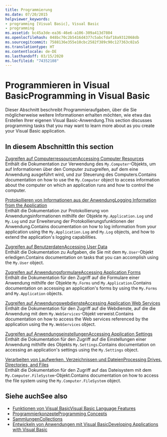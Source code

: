 ```yaml
---
title: Programmierung
ms.date: 07/20/2015
helpviewer_keywords:
- programming [Visual Basic], Visual Basic
- programming
ms.assetid: bc45a3de-ea36-46e6-a106-309a413d7804
ms.openlocfilehash: 048bc70c2b5416d4377c5abcfdaf18a9312068db
ms.sourcegitcommit: 7588136e355e10cbc2582f389c90c127363c02a5
ms.translationtype: HT
ms.contentlocale: de-DE
ms.lasthandoff: 03/15/2020
ms.locfileid: "74352108"
---
```

# <a name="programming-in-visual-basic"></a><span data-ttu-id="7210a-102">Programmieren in Visual Basic</span><span class="sxs-lookup"><span data-stu-id="7210a-102">Programming in Visual Basic</span></span>

<span data-ttu-id="7210a-103">Dieser Abschnitt beschreibt Programmieraufgaben, über die Sie möglicherweise weitere Informationen erhalten möchten, wie etwa das Erstellen Ihrer eigenen Visual Basic-Anwendung.</span><span class="sxs-lookup"><span data-stu-id="7210a-103">This section discusses programming tasks that you may want to learn more about as you create your Visual Basic application.</span></span>  
  
## <a name="in-this-section"></a><span data-ttu-id="7210a-104">In diesem Abschnitt</span><span class="sxs-lookup"><span data-stu-id="7210a-104">In this section</span></span>  

 [<span data-ttu-id="7210a-105">Zugreifen auf Computerressourcen</span><span class="sxs-lookup"><span data-stu-id="7210a-105">Accessing Computer Resources</span></span>](../../../visual-basic/developing-apps/programming/computer-resources/index.md)  
 <span data-ttu-id="7210a-106">Enthält die Dokumentation zur Verwendung des `My.Computer`-Objekts, um auf Informationen über den Computer zuzugreifen, auf dem eine Anwendung ausgeführt wird, und zur Steuerung des Computers.</span><span class="sxs-lookup"><span data-stu-id="7210a-106">Contains documentation on how to use the `My.Computer` object to access information about the computer on which an application runs and how to control the computer.</span></span>  
  
 [<span data-ttu-id="7210a-107">Protokollieren von Informationen aus der Anwendung</span><span class="sxs-lookup"><span data-stu-id="7210a-107">Logging Information from the Application</span></span>](../../../visual-basic/developing-apps/programming/log-info/index.md)  
 <span data-ttu-id="7210a-108">Enthält die Dokumentation zur Protokollierung von Anwendungsinformationen mithilfe der Objekte `My.Application.Log` und `My.Log` und zur Erweiterung der Protokollierungsfunktionen der Anwendung.</span><span class="sxs-lookup"><span data-stu-id="7210a-108">Contains documentation on how to log information from your application using the `My.Application.Log` and `My.Log` objects, and how to extend the application's logging capabilities.</span></span>  
  
 [<span data-ttu-id="7210a-109">Zugreifen auf Benutzerdaten</span><span class="sxs-lookup"><span data-stu-id="7210a-109">Accessing User Data</span></span>](../../../visual-basic/developing-apps/programming/accessing-user-data.md)  
 <span data-ttu-id="7210a-110">Enthält die Dokumentation zu Aufgaben, die Sie mit dem `My.User`-Objekt erledigen.</span><span class="sxs-lookup"><span data-stu-id="7210a-110">Contains documentation on tasks that you can accomplish using the `My.User` object.</span></span>  
  
 [<span data-ttu-id="7210a-111">Zugreifen auf Anwendungsformulare</span><span class="sxs-lookup"><span data-stu-id="7210a-111">Accessing Application Forms</span></span>](../../../visual-basic/developing-apps/programming/accessing-application-forms.md)  
 <span data-ttu-id="7210a-112">Enthält die Dokumentation für den Zugriff auf die Formulare einer Anwendung mithilfe der Objekte `My.Forms` und `My.Application`.</span><span class="sxs-lookup"><span data-stu-id="7210a-112">Contains documentation on accessing an application's forms by using the `My.Forms` and `My.Application` objects.</span></span>  
  
 [<span data-ttu-id="7210a-113">Zugreifen auf Anwendungswebdienste</span><span class="sxs-lookup"><span data-stu-id="7210a-113">Accessing Application Web Services</span></span>](../../../visual-basic/developing-apps/programming/accessing-application-web-services.md)  
 <span data-ttu-id="7210a-114">Enthält die Dokumentation für den Zugriff auf die Webdienste, auf die die Anwendung mit dem `My.WebServices`-Objekt verweist.</span><span class="sxs-lookup"><span data-stu-id="7210a-114">Contains documentation on how to access the Web services referenced by the application using the `My.WebServices` object.</span></span>  
  
 [<span data-ttu-id="7210a-115">Zugreifen auf Anwendungseinstellungen</span><span class="sxs-lookup"><span data-stu-id="7210a-115">Accessing Application Settings</span></span>](../../../visual-basic/developing-apps/programming/app-settings/index.md)  
 <span data-ttu-id="7210a-116">Enthält die Dokumentation für den Zugriff auf die Einstellungen einer Anwendung mithilfe des Objekts `My.Settings`.</span><span class="sxs-lookup"><span data-stu-id="7210a-116">Contains documentation on accessing an application's settings using the `My.Settings` object.</span></span>  
  
 [<span data-ttu-id="7210a-117">Verarbeiten von Laufwerken, Verzeichnissen und Dateien</span><span class="sxs-lookup"><span data-stu-id="7210a-117">Processing Drives, Directories, and Files</span></span>](drives-directories-files/index.md)  
 <span data-ttu-id="7210a-118">Enthält die Dokumentation für den Zugriff auf das Dateisystem mit dem `My.Computer.FileSystem`-Objekt.</span><span class="sxs-lookup"><span data-stu-id="7210a-118">Contains documentation on how to access the file system using the `My.Computer.FileSystem` object.</span></span>  
  
## <a name="see-also"></a><span data-ttu-id="7210a-119">Siehe auch</span><span class="sxs-lookup"><span data-stu-id="7210a-119">See also</span></span>

- [<span data-ttu-id="7210a-120">Funktionen von Visual Basic</span><span class="sxs-lookup"><span data-stu-id="7210a-120">Visual Basic Language Features</span></span>](../../../visual-basic/programming-guide/language-features/index.md)
- [<span data-ttu-id="7210a-121">Programmierkonzepte</span><span class="sxs-lookup"><span data-stu-id="7210a-121">Programming Concepts</span></span>](../../../visual-basic/programming-guide/concepts/index.md)
- [<span data-ttu-id="7210a-122">Sammlungen</span><span class="sxs-lookup"><span data-stu-id="7210a-122">Collections</span></span>](../../../visual-basic/programming-guide/concepts/collections.md)
- [<span data-ttu-id="7210a-123">Entwickeln von Anwendungen mit Visual Basic</span><span class="sxs-lookup"><span data-stu-id="7210a-123">Developing Applications with Visual Basic</span></span>](../../../visual-basic/developing-apps/index.md)
